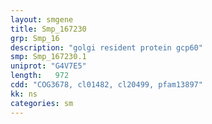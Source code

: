 ```yaml
---
layout: smgene
title: Smp_167230
grp: Smp_16
description: "golgi resident protein gcp60"
smp: Smp_167230.1
uniprot: "G4V7E5"
length:   972
cdd: "COG3678, cl01482, cl20499, pfam13897"
kk: ns
categories: sm
---
```

